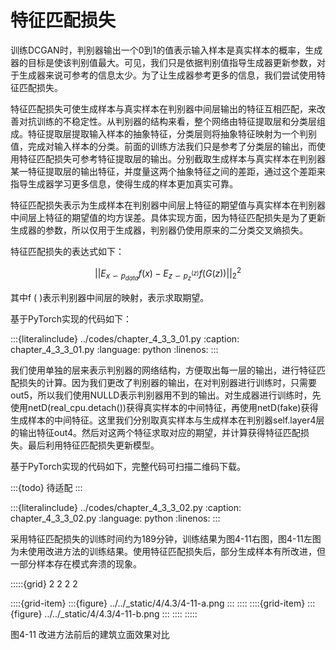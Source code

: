 # 特征匹配损失

训练DCGAN时，判别器输出一个0到1的值表示输入样本是真实样本的概率，生成器的目标是使该判别值最大。可见，我们只是依据判别值指导生成器更新参数，对于生成器来说可参考的信息太少。为了让生成器参考更多的信息，我们尝试使用特征匹配损失。

特征匹配损失可使生成样本与真实样本在判别器中间层输出的特征互相匹配，来改善对抗训练的不稳定性。从判别器的结构来看，整个网络由特征提取层和分类层组成。特征提取层提取输入样本的抽象特征，分类层则将抽象特征映射为一个判别值，完成对输入样本的分类。前面的训练方法我们只是参考了分类层的输出，而使用特征匹配损失可参考特征提取层的输出。分别截取生成样本与真实样本在判别器某一特征提取层的输出特征，并度量这两个抽象特征之间的差距，通过这个差距来指导生成器学习更多信息，使得生成的样本更加真实可靠。

特征匹配损失表示为生成样本在判别器中间层上特征的期望值与真实样本在判别器中间层上特征的期望值的均方误差。具体实现方面，因为特征匹配损失是为了更新生成器的参数，所以仅用于生成器，判别器仍使用原来的二分类交叉熵损失。

特征匹配损失的表达式如下：

$$
||E_{x \backsim p_{data}} f(x) - E_{z \backsim p_{z}^{(z)}}f(G(z))||_2^2 \tag {4-15}
$$

其中f ( )表示判别器中间层的映射，表示求取期望。

基于PyTorch实现的代码如下：

:::{literalinclude} ../codes/chapter_4_3_3_01.py
:caption: chapter_4_3_3_01.py
:language: python
:linenos:
:::

我们使用单独的层来表示判别器的网络结构，方便取出每一层的输出，进行特征匹配损失的计算。因为我们更改了判别器的输出，在对判别器进行训练时，只需要out5，所以我们使用NULLD表示判别器用不到的输出。对生成器进行训练时，先使用netD(real_cpu.detach())获得真实样本的中间特征，再使用netD(fake)获得生成样本的中间特征。这里我们分别取真实样本与生成样本在判别器self.layer4层的输出特征out4。然后对这两个特征求取对应的期望，并计算获得特征匹配损失。最后利用特征匹配损失更新模型。

基于PyTorch实现的代码如下，完整代码可扫描二维码下载。

:::{todo}
待适配
:::


:::{literalinclude} ../codes/chapter_4_3_3_02.py
:caption: chapter_4_3_3_02.py
:language: python
:linenos:
:::

采用特征匹配损失的训练时间约为189分钟，训练结果为图4-11右图，图4-11左图为未使用改进方法的训练结果。使用特征匹配损失后，部分生成样本有所改进，但一部分样本存在模式奔溃的现象。

:::::{grid} 2 2 2 2

::::{grid-item}
:::{figure} ../../_static/4/4.3/4-11-a.png
:::
::::
::::{grid-item}
:::{figure} ../../_static/4/4.3/4-11-b.png
:::
::::
:::::
<div class="show-mid">图4-11 改进方法前后的建筑立面效果对比</div>
<br>
<br>
